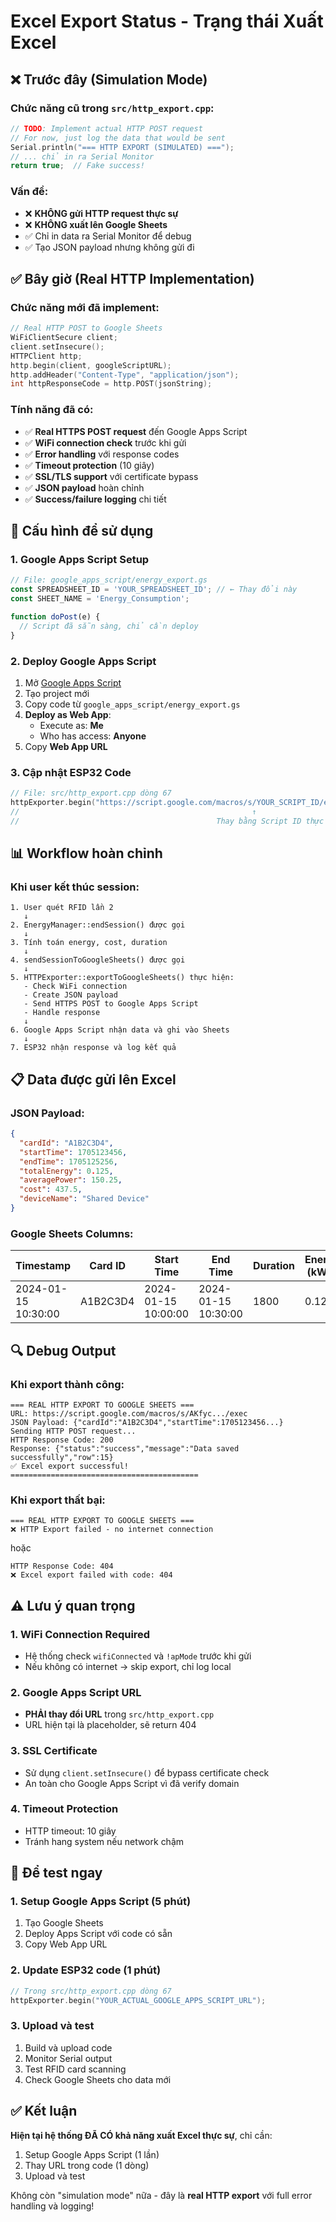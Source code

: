 # Excel Export Status - Trạng thái Xuất Excel

## ❌ Trước đây (Simulation Mode)

### Chức năng cũ trong `src/http_export.cpp`:
```cpp
// TODO: Implement actual HTTP POST request
// For now, just log the data that would be sent
Serial.println("=== HTTP EXPORT (SIMULATED) ===");
// ... chỉ in ra Serial Monitor
return true;  // Fake success!
```

### Vấn đề:
- ❌ **KHÔNG gửi HTTP request thực sự**
- ❌ **KHÔNG xuất lên Google Sheets**
- ✅ Chỉ in data ra Serial Monitor để debug
- ✅ Tạo JSON payload nhưng không gửi đi

## ✅ Bây giờ (Real HTTP Implementation)

### Chức năng mới đã implement:
```cpp
// Real HTTP POST to Google Sheets
WiFiClientSecure client;
client.setInsecure();
HTTPClient http;
http.begin(client, googleScriptURL);
http.addHeader("Content-Type", "application/json");
int httpResponseCode = http.POST(jsonString);
```

### Tính năng đã có:
- ✅ **Real HTTPS POST request** đến Google Apps Script
- ✅ **WiFi connection check** trước khi gửi
- ✅ **Error handling** với response codes
- ✅ **Timeout protection** (10 giây)
- ✅ **SSL/TLS support** với certificate bypass
- ✅ **JSON payload** hoàn chỉnh
- ✅ **Success/failure logging** chi tiết

## 🔧 Cấu hình để sử dụng

### 1. Google Apps Script Setup
```javascript
// File: google_apps_script/energy_export.gs
const SPREADSHEET_ID = 'YOUR_SPREADSHEET_ID'; // ← Thay đổi này
const SHEET_NAME = 'Energy_Consumption';

function doPost(e) {
  // Script đã sẵn sàng, chỉ cần deploy
}
```

### 2. Deploy Google Apps Script
1. Mở [Google Apps Script](https://script.google.com)
2. Tạo project mới
3. Copy code từ `google_apps_script/energy_export.gs`
4. **Deploy as Web App**:
   - Execute as: **Me**
   - Who has access: **Anyone**
5. Copy **Web App URL**

### 3. Cập nhật ESP32 Code
```cpp
// File: src/http_export.cpp dòng 67
httpExporter.begin("https://script.google.com/macros/s/YOUR_SCRIPT_ID/exec");
//                                                    ↑
//                                            Thay bằng Script ID thực
```

## 📊 Workflow hoàn chỉnh

### Khi user kết thúc session:
```
1. User quét RFID lần 2
   ↓
2. EnergyManager::endSession() được gọi
   ↓
3. Tính toán energy, cost, duration
   ↓
4. sendSessionToGoogleSheets() được gọi
   ↓
5. HTTPExporter::exportToGoogleSheets() thực hiện:
   - Check WiFi connection
   - Create JSON payload
   - Send HTTPS POST to Google Apps Script
   - Handle response
   ↓
6. Google Apps Script nhận data và ghi vào Sheets
   ↓
7. ESP32 nhận response và log kết quả
```

## 📋 Data được gửi lên Excel

### JSON Payload:
```json
{
  "cardId": "A1B2C3D4",
  "startTime": 1705123456,
  "endTime": 1705125256,
  "totalEnergy": 0.125,
  "averagePower": 150.25,
  "cost": 437.5,
  "deviceName": "Shared Device"
}
```

### Google Sheets Columns:
| Timestamp | Card ID | Start Time | End Time | Duration | Energy (kWh) | Power (W) | Cost (VND) | Device |
|-----------|---------|------------|----------|----------|--------------|-----------|------------|---------|
| 2024-01-15 10:30:00 | A1B2C3D4 | 2024-01-15 10:00:00 | 2024-01-15 10:30:00 | 1800 | 0.125 | 150.25 | 438 | Shared Device |

## 🔍 Debug Output

### Khi export thành công:
```
=== REAL HTTP EXPORT TO GOOGLE SHEETS ===
URL: https://script.google.com/macros/s/AKfyc.../exec
JSON Payload: {"cardId":"A1B2C3D4","startTime":1705123456...}
Sending HTTP POST request...
HTTP Response Code: 200
Response: {"status":"success","message":"Data saved successfully","row":15}
✅ Excel export successful!
==========================================
```

### Khi export thất bại:
```
=== REAL HTTP EXPORT TO GOOGLE SHEETS ===
❌ HTTP Export failed - no internet connection
```
hoặc
```
HTTP Response Code: 404
❌ Excel export failed with code: 404
```

## ⚠️ Lưu ý quan trọng

### 1. WiFi Connection Required
- Hệ thống check `wifiConnected` và `!apMode` trước khi gửi
- Nếu không có internet → skip export, chỉ log local

### 2. Google Apps Script URL
- **PHẢI thay đổi URL** trong `src/http_export.cpp`
- URL hiện tại là placeholder, sẽ return 404

### 3. SSL Certificate
- Sử dụng `client.setInsecure()` để bypass certificate check
- An toàn cho Google Apps Script vì đã verify domain

### 4. Timeout Protection
- HTTP timeout: 10 giây
- Tránh hang system nếu network chậm

## 🚀 Để test ngay

### 1. Setup Google Apps Script (5 phút)
1. Tạo Google Sheets
2. Deploy Apps Script với code có sẵn
3. Copy Web App URL

### 2. Update ESP32 code (1 phút)
```cpp
// Trong src/http_export.cpp dòng 67
httpExporter.begin("YOUR_ACTUAL_GOOGLE_APPS_SCRIPT_URL");
```

### 3. Upload và test
1. Build và upload code
2. Monitor Serial output
3. Test RFID card scanning
4. Check Google Sheets cho data mới

## ✅ Kết luận

**Hiện tại hệ thống ĐÃ CÓ khả năng xuất Excel thực sự**, chỉ cần:
1. Setup Google Apps Script (1 lần)
2. Thay URL trong code (1 dòng)
3. Upload và test

Không còn "simulation mode" nữa - đây là **real HTTP export** với full error handling và logging! 